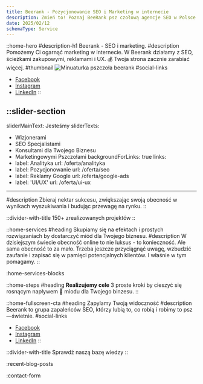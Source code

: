 ```yaml
---
title: Beerank - Pozycjonowanie SEO i Marketing w internecie
description: Zmień to! Poznaj BeeRank psz czołową agencje SEO w Polsce. Która działa w synergii z biznesem. Pozwól działać marketingowym pszczołom. Zapylimy Twój biznes
date: 2025/02/12
schemaType: Service
---
```


::home-hero
#description-h1
Beerank - SEO i marketing.
#description
Pomożemy Ci ogarnąć marketing w internecie. W Beerank działamy z SEO, ścieżkami zakupowymi, reklamami i UX. 💰 Twoja strona zacznie zarabiać więcej.
#thumbnail
![Minuaturka pszczoła beerank](/miniaturka_hero_beerank.avif)
#social-links
- [Facebook](https://facebook.com/beerank.seo)
- [Instagram](https://www.instagram.com/beerank.seo)
- [LinkedIn](https://www.linkedin.com/company/beerank)
::

::slider-section
---
sliderMainText: Jesteśmy
sliderTexts:
- Wizjonerami
- SEO Specjalistami
- Konsultami dla Twojego Biznesu
- Marketingowymi Pszczołami
backgroundForLinks: true
links:
- label: Analityka
  url: /oferta/analityka
- label: Pozycjonowanie
  url: /oferta/seo
- label: Reklamy Google
  url: /oferta/google-ads
- label: 'UI/UX'
  url: /oferta/ui-ux
---
#description
Zbieraj nektar sukcesu, zwiększając swoją obecność w wynikach wyszukiwania i budując przewagę na rynku.
::

::divider-with-title
150+ zrealizowanych projektów
::

::home-services
#heading
Skupiamy się na efektach i prostych rozwiązaniach by dostarczyć miód dla Twojego biznesu.
#description
W dzisiejszym świecie obecność online to nie luksus - to konieczność.  Ale sama obecność to za mało. Trzeba jeszcze przyciągnąć uwagę, wzbudzić zaufanie i zapisać się w pamięci potencjalnych klientów. I właśnie w tym  pomagamy.
::

:home-services-blocks

::home-steps
#heading
**Realizujemy cele** 3 proste kroki by cieszyć się rosnącym napływem 🐝 miodu dla Twojego binzesu.
::

::home-fullscreen-cta
#heading
Zapylamy Twoją widoczność
#description
Beerank to grupa zapaleńców SEO, którzy lubią to, co robią i robimy to psz—świetnie.
#social-links
- [Facebook](https://facebook.com/beerank.seo)
- [Instagram](https://www.instagram.com/beerank.seo)
- [LinkedIn](https://www.linkedin.com/company/beerank)
::

::divider-with-title
Sprawdź naszą bazę wiedzy
::

:recent-blog-posts

:contact-form
